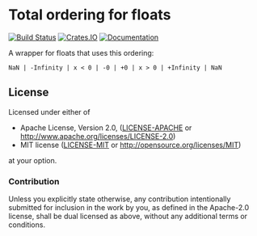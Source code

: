 Total ordering for floats
=========================

[![Build Status](https://travis-ci.org/notriddle/rust-float-ord.svg?branch=master)](https://travis-ci.org/notriddle/rust-float-ord)
[![Crates.IO](https://img.shields.io/crates/v/float-ord.svg)](https://crates.io/crates/float-ord)
[![Documentation](https://docs.rs/float-ord/badge.svg)](https://docs.rs/float-ord)

A wrapper for floats that uses this ordering:

    NaN | -Infinity | x < 0 | -0 | +0 | x > 0 | +Infinity | NaN


## License

Licensed under either of

 * Apache License, Version 2.0, ([LICENSE-APACHE](LICENSE-APACHE) or http://www.apache.org/licenses/LICENSE-2.0)
 * MIT license ([LICENSE-MIT](LICENSE-MIT) or http://opensource.org/licenses/MIT)

at your option.

### Contribution

Unless you explicitly state otherwise, any contribution intentionally
submitted for inclusion in the work by you, as defined in the Apache-2.0
license, shall be dual licensed as above, without any additional terms or
conditions.
